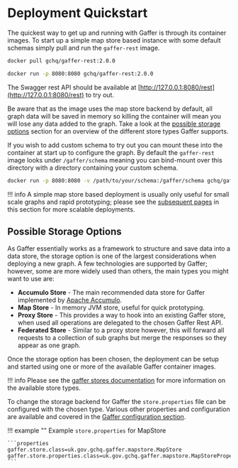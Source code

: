 # Deployment Quickstart

The quickest way to get up and running with Gaffer is through its container
images. To start up a simple map store based instance with some default schemas
simply pull and run the `gaffer-rest` image.

```bash
docker pull gchq/gaffer-rest:2.0.0
```

```bash
docker run -p 8080:8080 gchq/gaffer-rest:2.0.0
```

The Swagger rest API should be available at
[http://127.0.0.1:8080/rest](http://127.0.0.1:8080/rest) to try out.

Be aware that as the image uses the map store backend by default, all graph
data will be saved in memory so killing the container will mean you will lose
any data added to the graph. Take a look at the [possible storage options](#possible-storage-options)
section for an overview of the different store types Gaffer supports.

If you wish to add custom schema to try out you can mount these into the
container at start up to configure the graph. By default the `gaffer-rest` image
looks under `/gaffer/schema` meaning you can bind-mount over this directory with
a directory containing your custom schema.

```bash
docker run -p 8080:8080 -v /path/to/your/schema:/gaffer/schema gchq/gaffer-rest:2.0.0
```

!!! info
    A simple map store based deployment is usually only useful for small scale
    graphs and rapid prototyping; please see the [subsequent pages](./gaffer-docker/how-to-run.md)
    in this section for more scalable deployments.

## Possible Storage Options

As Gaffer essentially works as a framework to structure and save data into a
data store, the storage option is one of the largest considerations when
deploying a new graph. A few technologies are supported by Gaffer; however, some
are more widely used than others, the main types you might want to use are:

- **Accumulo Store** - The main recommended data store for Gaffer implemented by
    [Apache Accumulo](https://accumulo.apache.org/).
- **Map Store** - In memory JVM store, useful for quick prototyping.
- **Proxy Store** - This provides a way to hook into an existing Gaffer store,
    when used all operations are delegated to the chosen Gaffer Rest API.
- **Federated Store** - Similar to a proxy store however, this will forward all
    requests to a collection of sub graphs but merge the responses so they
    appear as one graph.

Once the storage option has been chosen, the deployment can be setup and started
using one or more of the available Gaffer container images.

!!! info
    Please see the [gaffer stores documentation](../gaffer-stores/store-guide.md)
    for more information on the available store types.

To change the storage backend for Gaffer the `store.properties` file can be
configured with the chosen type. Various other properties and configuration are
available and covered in the [Gaffer configuration section](../gaffer-config/config.md).

!!! example ""
    Example `store.properties` for MapStore

    ```properties
    gaffer.store.class=uk.gov.gchq.gaffer.mapstore.MapStore
    gaffer.store.properties.class=uk.gov.gchq.gaffer.mapstore.MapStoreProperties
    ```
